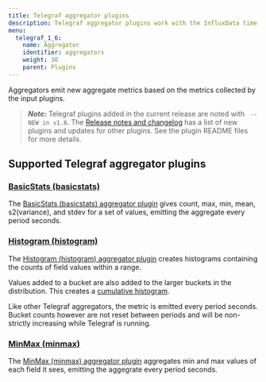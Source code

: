 ```yaml
---
title: Telegraf aggregator plugins
description: Telegraf aggregator plugins work with the InfluxData time series platfrom to create aggregate metrics (for example, mean, min, max, quantiles, etc.) collected by the input plugins. Aggregator plugins include support for basic statistics, histograms, and min/max values.
menu:
  telegraf_1_6:
    name: Aggregator
    identifier: aggregators
    weight: 30
    parent: Plugins
---
```


Aggregators emit new aggregate metrics based on the metrics collected by the input plugins.

> ***Note:*** Telegraf plugins added in the current release are noted with ` -- NEW in v1.6`.
>The [Release notes and changelog](/telegraf/v1.6/about_the_project/release-notes-changelog) has a list of new plugins and updates for other plugins. See the plugin README files for more details.

## Supported Telegraf aggregator plugins


### [BasicStats (basicstats)](https://github.com/influxdata/telegraf/tree/release-1.6/plugins/aggregators/basicstats)

The [BasicStats (basicstats) aggregator plugin](https://github.com/influxdata/telegraf/tree/release-1.6/plugins/aggregators/basicstats) gives count, max, min, mean, s2(variance), and stdev for a set of values, emitting the aggregate every period seconds.

### [Histogram (histogram)](https://github.com/influxdata/telegraf/tree/release-1.6/plugins/aggregators/histogram)

The [Histogram (histogram) aggregator plugin](https://github.com/influxdata/telegraf/tree/release-1.6/plugins/aggregators/histogram) creates histograms containing the counts of field values within a range.

Values added to a bucket are also added to the larger buckets in the distribution. This creates a [cumulative histogram](https://en.wikipedia.org/wiki/Histogram#/media/File:Cumulative_vs_normal_histogram.svg).

Like other Telegraf aggregators, the metric is emitted every period seconds. Bucket counts however are not reset between periods and will be non-strictly increasing while Telegraf is running.

### [MinMax (minmax)](https://github.com/influxdata/telegraf/tree/release-1.6/plugins/aggregators/minmax)

The [MinMax (minmax) aggregator plugin](https://github.com/influxdata/telegraf/tree/release-1.6/plugins/aggregators/minmax) aggregates min and max values of each field it sees, emitting the aggegrate every period seconds.
